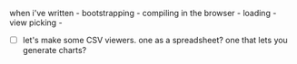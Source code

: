 when i've written - bootstrapping - compiling in the browser - loading - view picking -

- [ ] let's make some CSV viewers. one as a spreadsheet? one that lets you
      generate charts?
